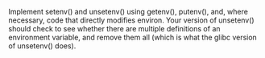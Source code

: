 Implement setenv() and unsetenv() using getenv(), putenv(), and, where necessary,
code that directly modifies environ. Your version of unsetenv() should check to see
whether there are multiple definitions of an environment variable, and remove
them all (which is what the glibc version of unsetenv() does).
